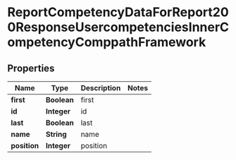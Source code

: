 

# ReportCompetencyDataForReport200ResponseUsercompetenciesInnerCompetencyComppathFramework


## Properties

| Name | Type | Description | Notes |
|------------ | ------------- | ------------- | -------------|
|**first** | **Boolean** | first |  |
|**id** | **Integer** | id |  |
|**last** | **Boolean** | last |  |
|**name** | **String** | name |  |
|**position** | **Integer** | position |  |



